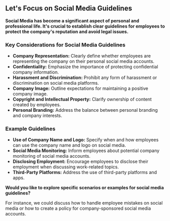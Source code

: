 ## Let's Focus on Social Media Guidelines

**Social Media has become a significant aspect of personal and professional life. It's crucial to establish clear guidelines for employees to protect the company's reputation and avoid legal issues.**

### Key Considerations for Social Media Guidelines
* **Company Representation:** Clearly define whether employees are representing the company on their personal social media accounts.
* **Confidentiality:** Emphasize the importance of protecting confidential company information.
* **Harassment and Discrimination:** Prohibit any form of harassment or discrimination on social media platforms.
* **Company Image:** Outline expectations for maintaining a positive company image.
* **Copyright and Intellectual Property:** Clarify ownership of content created by employees.
* **Personal Branding:** Address the balance between personal branding and company interests.

### Example Guidelines
* **Use of Company Name and Logo:** Specify when and how employees can use the company name and logo on social media.
* **Social Media Monitoring:** Inform employees about potential company monitoring of social media accounts.
* **Disclosing Employment:** Encourage employees to disclose their employment when discussing work-related topics.
* **Third-Party Platforms:** Address the use of third-party platforms and apps.

**Would you like to explore specific scenarios or examples for social media guidelines?** 
 
For instance, we could discuss how to handle employee mistakes on social media or how to create a policy for company-sponsored social media accounts. 

